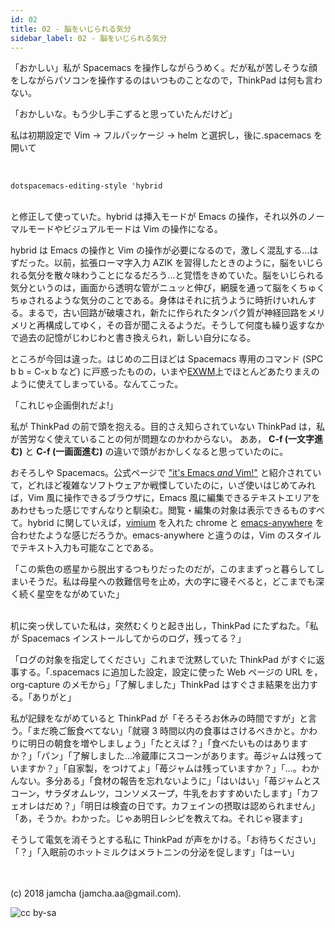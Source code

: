 ```yaml
---
id: 02
title: 02 - 脳をいじられる気分
sidebar_label: 02 - 脳をいじられる気分
---
```


「おかしい」私が Spacemacs を操作しながらうめく。だが私が苦しそうな顔をしながらパソコンを操作するのはいつものことなので，ThinkPad は何も言わない。

「おかしいな。もう少し手こずると思っていたんだけど」

私は初期設定で Vim → フルパッケージ → helm と選択し，後に.spacemacs を開いて

<br>

    dotspacemacs-editing-style 'hybrid

<br>
と修正して使っていた。hybrid は挿入モードが Emacs の操作，それ以外のノーマルモードやビジュアルモードは Vim の操作になる。

hybrid は Emacs の操作と Vim の操作が必要になるので，激しく混乱する…はずだった。以前，拡張ローマ字入力 AZIK を習得したときのように，脳をいじられる気分を散々味わうことになるだろう…と覚悟をきめていた。脳をいじられる気分というのは，画面から透明な管がニュッと伸び，網膜を通って脳をくちゅくちゅされるような気分のことである。身体はそれに抗うように時折けいれんする。まるで，古い回路が破壊され，新たに作られたタンパク質が神経回路をメリメリと再構成してゆく，その音が聞こえるようだ。そうして何度も繰り返すなかで過去の記憶がじわじわと書き換えられ，新しい自分になる。

ところが今回は違った。はじめの二日ほどは Spacemacs 専用のコマンド (SPC b b = C-x b など) に戸惑ったものの，いまや[EXWM](https://github.com/ch11ng/exwm/wiki)上でほとんどあたりまえのように使えてしまっている。なんてこった。

「これじゃ企画倒れだよ!」

私が ThinkPad の前で頭を抱える。目的さえ知らされていない ThinkPad は，私が苦労なく使えていることの何が問題なのかわからない。 ああ， **C-f (一文字進む)** と **C-f (一画面進む)** の違いで頭がおかしくなると思っていたのに。

おそろしや Spacemacs。公式ページで ["it's Emacs *and* Vim!"](http://spacemacs.org/) と紹介されていて，どれほど複雑なソフトウェアか戦慄していたのに，いざ使いはじめてみれば，Vim 風に操作できるブラウザに，Emacs 風に編集できるテキストエリアをあわせもった感じですんなりと馴染む。閲覧・編集の対象は表示できるものすべて。hybrid に関していえば，[vimium](https://chrome.google.com/webstore/detail/vimium/dbepggeogbaibhgnhhndojpepiihcmeb?hl=ja) を入れた chrome と [emacs-anywhere](https://github.com/zachcurry/emacs-anywhere) を合わせたような感じだろうか。emacs-anywhere と違うのは，Vim のスタイルでテキスト入力も可能なことである。

「この紫色の惑星から脱出するつもりだったのだが，このままずっと暮らしてしまいそうだ。私は母星への救難信号を止め，大の字に寝そべると，どこまでも深く続く星空をながめていた」

<br>
机に突っ伏していた私は，突然むくりと起き出し，ThinkPad にたずねた。「私が Spacemacs インストールしてからのログ，残ってる？」

「ログの対象を指定してください」これまで沈黙していた ThinkPad がすぐに返事する。「.spacemacs に追加した設定，設定に使った Web ページの URL を，org-capture のメモから」「了解しました」ThinkPad はすぐさま結果を出力する。「ありがと」

私が記録をながめていると ThinkPad が「そろそろお休みの時間ですが」と言う。「まだ晩ご飯食べてない」「就寝 3 時間以内の食事はさけるべきかと。かわりに明日の朝食を増やしましょう」「たとえば？」「食べたいものはありますか？」「パン」「了解しました…冷蔵庫にスコーンがあります。苺ジャムは残っていますか？」「自家製，をつけてよ」「苺ジャムは残っていますか？」「…。わかんない。多分ある」「食材の報告を忘れないように」「はいはい」「苺ジャムとスコーン，サラダオムレツ，コンソメスープ，牛乳をおすすめいたします」「カフェオレはだめ？」「明日は検査の日です。カフェインの摂取は認められません」「あ，そうか。わかった。じゃあ明日レシピを教えてね。それじゃ寝ます」

そうして電気を消そうとする私に ThinkPad が声をかける。「お待ちください」「？」「入眠前のホットミルクはメラトニンの分泌を促します」「はーい」

<br>
<br>
(c) 2018 jamcha (jamcha.aa@gmail.com).

![cc by-sa](https://i.creativecommons.org/l/by-sa/4.0/88x31.png)

